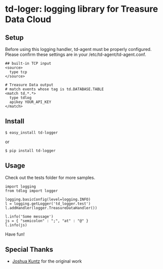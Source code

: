 td-loger: logging library for Treasure Data Cloud
=================================================

Setup
-----

Before using this logging handler, td-agent must be properly configured. Please
confirm these settings are in your /etc/td-agent/td-agent.conf.

    ## built-in TCP input
    <source>
      type tcp
    </source>
    
    # Treasure Data output
    # match events whose tag is td.DATABASE.TABLE
    <match td.*.*>
      type tdlog
      apikey YOUR_API_KEY
    </match>

Install
-------

    $ easy_install td-logger

or

    $ pip install td-logger

Usage
-----

Check out the tests folder for more samples.

    import logging
    from tdlog import logger
    
    logging.basicConfig(level=logging.INFO)
    l = logging.getLogger('td_logger.test')
    l.addHandler(logger.TreasureDataHandler())

    l.info('Some message')
    js = { "semicolon" : ";", "at" : "@" }
    l.info(js)

Have fun!

Special Thanks
--------------

- [Joshua Kuntz](https://github.com/j3kuntz) for the original work
